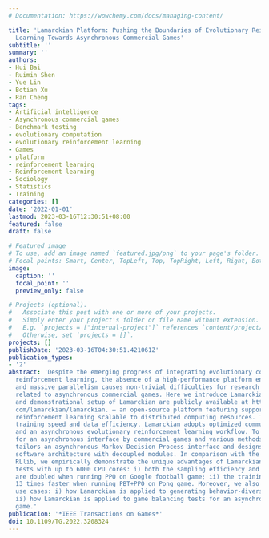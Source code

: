 ```yaml
---
# Documentation: https://wowchemy.com/docs/managing-content/

title: 'Lamarckian Platform: Pushing the Boundaries of Evolutionary Reinforcement
  Learning Towards Asynchronous Commercial Games'
subtitle: ''
summary: ''
authors:
- Hui Bai
- Ruimin Shen
- Yue Lin
- Botian Xu
- Ran Cheng
tags:
- Artificial intelligence
- Asynchronous commercial games
- Benchmark testing
- evolutionary computation
- evolutionary reinforcement learning
- Games
- platform
- reinforcement learning
- Reinforcement learning
- Sociology
- Statistics
- Training
categories: []
date: '2022-01-01'
lastmod: 2023-03-16T12:30:51+08:00
featured: false
draft: false

# Featured image
# To use, add an image named `featured.jpg/png` to your page's folder.
# Focal points: Smart, Center, TopLeft, Top, TopRight, Left, Right, BottomLeft, Bottom, BottomRight.
image:
  caption: ''
  focal_point: ''
  preview_only: false

# Projects (optional).
#   Associate this post with one or more of your projects.
#   Simply enter your project's folder or file name without extension.
#   E.g. `projects = ["internal-project"]` references `content/project/deep-learning/index.md`.
#   Otherwise, set `projects = []`.
projects: []
publishDate: '2023-03-16T04:30:51.421061Z'
publication_types:
- '2'
abstract: 'Despite the emerging progress of integrating evolutionary computation into
  reinforcement learning, the absence of a high-performance platform endowing composability
  and massive parallelism causes non-trivial difficulties for research and applications
  related to asynchronous commercial games. Here we introduce Lamarckian11The code
  and demonstrational setup of Lamarckian are publicly available at https://github.
  com/lamarckian/lamarckian. – an open-source platform featuring support for evolutionary
  reinforcement learning scalable to distributed computing resources. To improve the
  training speed and data efficiency, Lamarckian adopts optimized communication methods
  and an asynchronous evolutionary reinforcement learning workflow. To meet the demand
  for an asynchronous interface by commercial games and various methods, Lamarckian
  tailors an asynchronous Markov Decision Process interface and designs an object-oriented
  software architecture with decoupled modules. In comparison with the state-of-the-art
  RLlib, we empirically demonstrate the unique advantages of Lamarckian on benchmark
  tests with up to 6000 CPU cores: i) both the sampling efficiency and training speed
  are doubled when running PPO on Google football game; ii) the training speed is
  13 times faster when running PBT+PPO on Pong game. Moreover, we also present two
  use cases: i) how Lamarckian is applied to generating behavior-diverse game AI;
  ii) how Lamarckian is applied to game balancing tests for an asynchronous commercial
  game.'
publication: '*IEEE Transactions on Games*'
doi: 10.1109/TG.2022.3208324
---
```

